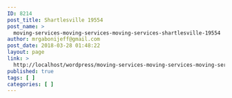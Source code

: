 ```yaml
---
ID: 8214
post_title: Shartlesville 19554
post_name: >
  moving-services-moving-services-moving-services-shartlesville-19554
author: mrgabonijeff@gmail.com
post_date: 2018-03-28 01:48:22
layout: page
link: >
  http://localhost/wordpress/moving-services-moving-services-moving-services-shartlesville-19554/
published: true
tags: [ ]
categories: [ ]
---
```

